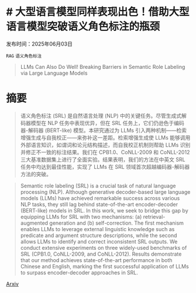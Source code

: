 # # 大型语言模型同样表现出色！借助大型语言模型突破语义角色标注的瓶颈

发布时间：2025年06月03日

`RAG` `语义角色标注`

> LLMs Can Also Do Well! Breaking Barriers in Semantic Role Labeling via Large Language Models

# 摘要

> 语义角色标注 (SRL) 是自然语言处理 (NLP) 中的关键任务。尽管生成式解码器模型在 NLP 任务中表现优异，但在 SRL 任务上，它们仍逊色于编码器-解码器 (BERT-like) 模型。本研究通过为 LLMs 引入两种机制——检索增强生成与自我校正——来弥补这一差距。检索增强生成使 LLMs 能够调用外部语言知识，如谓词和论元结构描述，而自我校正机制则帮助 LLMs 识别并修正不一致的标注结果。我们在 CPB1.0、CoNLL-2009 和 CoNLL-2012 三大基准数据集上进行了全面实验。结果表明，我们的方法在中英文 SRL 任务中均达到最佳性能，实现了 LLMs 在 SRL 领域首次超越编码器-解码器方法的突破。

> Semantic role labeling (SRL) is a crucial task of natural language processing (NLP). Although generative decoder-based large language models (LLMs) have achieved remarkable success across various NLP tasks, they still lag behind state-of-the-art encoder-decoder (BERT-like) models in SRL. In this work, we seek to bridge this gap by equipping LLMs for SRL with two mechanisms: (a) retrieval-augmented generation and (b) self-correction. The first mechanism enables LLMs to leverage external linguistic knowledge such as predicate and argument structure descriptions, while the second allows LLMs to identify and correct inconsistent SRL outputs. We conduct extensive experiments on three widely-used benchmarks of SRL (CPB1.0, CoNLL-2009, and CoNLL-2012). Results demonstrate that our method achieves state-of-the-art performance in both Chinese and English, marking the first successful application of LLMs to surpass encoder-decoder approaches in SRL.

[Arxiv](https://arxiv.org/abs/2506.05385)
